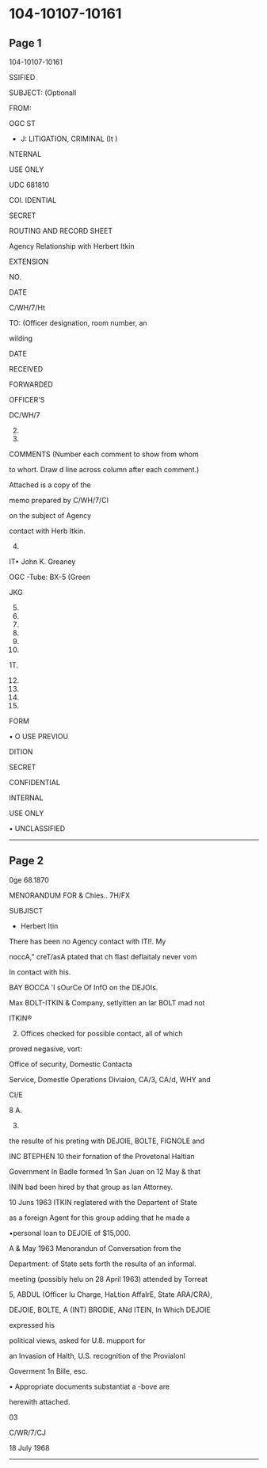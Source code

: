 # 104-10107-10161

## Page 1

104-10107-10161

SSIFIED

SUBJECT: (Optionall

FROM:

OGC ST

* J: LITIGATION, CRIMINAL (It )

NTERNAL

USE ONLY

UDC 681810

COl. IDENTIAL

SECRET

ROUTING AND RECORD SHEET

Agency Relationship with Herbert Itkin

EXTENSION

NO.

DATE

C/WH/7/Ht

TO: (Officer designation, room number, an

wilding

DATE

RECEIVED

FORWARDED

OFFICER'S

DC/WH/7

2.

3.

COMMENTS (Number each comment to show from whom

to whort. Draw d line across column after each comment.)

Attached is a copy of the

memo prepared by C/WH/7/CI

on the subject of Agency

contact with Herb Itkin.

4.

IT• John K. Greaney

OGC -Tube: BX-5 (Green

JKG

5.

6.

7.

8.

9.

10.

1T.

12.

13.

14.

15.

FORM

• O USE PREVIOU

DITION

SECRET

CONFIDENTIAL

INTERNAL

USE ONLY

• UNCLASSIFIED

---

## Page 2

0ge 68.1870

MENORANDUM FOR & Chies.. 7H/FX

SUBJISCT

* Herbert Itin

There has been no Agency contact with ITI!. My

noccA," creT/asA ptated that ch flast deflaitaly never vom

In contact with his.

BAY BOCCA 'I sOurCe Of InfO on the DEJOIs.

Max BOLT-ITKIN & Company, setlyitten an lar BOLT mad not

ITKIN®

2. Offices checked for possible contact, all of which

proved negasive, vort:

Office of security, Domestic Contacta

Service, Domestle Operations Diviaion, CA/3, CA/d, WHY and

CI/E

8 A.

3.

the resulte of his preting with DEJOlE, BOLTE, FIGNOLE and

INC BTEPHEN 10 their fornation of the Provetonal Haltian

Government In Badle formed 1n San Juan on 12 May & that

ININ bad been hired by that group as lan Attorney.

10 Juns 1963 ITKIN reglatered with the Departent of State

as a foreign Agent for this group adding that he made a

•personal loan to DEJOIE of $15,000.

A & May 1963 Menorandun of Conversation from the

Department: of State sets forth the resulta of an informal.

meeting (possibly helu on 28 April 1963) attended by Torreat

5, ABDUL (Officer lu Charge, HaLtion AffaIrE, State ARA/CRA),

DEJOIE, BOLTE, A (INT) BRODIE, ANd ITEIN, In Which DEJOIE

expressed his

political views, asked for U.8. mupport for

an Invasion of Halth, U.S. recognition of the Provialonl

Goverment 1n Bille, esc.

• Appropriate documents substantiat a -bove are

herewith attached.

03

C/WR/7/CJ

18 July 1968

---

